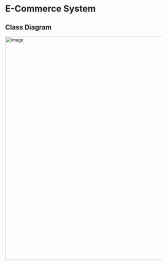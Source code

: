 # E-Commerce System

## Class Diagram 
<img width="879" height="714" alt="image" src="https://github.com/user-attachments/assets/b3f5e4f5-672a-46fd-a83c-68becfb1e180" />


